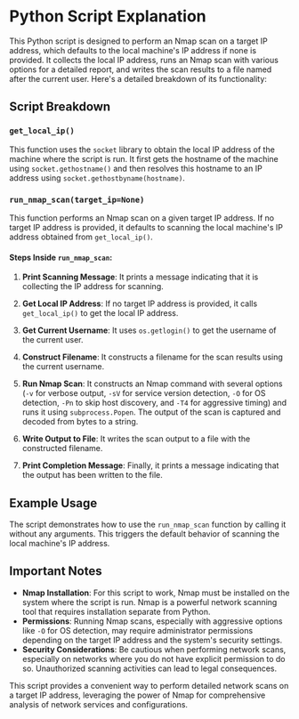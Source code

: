 # Python Script Explanation

This Python script is designed to perform an Nmap scan on a target IP address, which defaults to the local machine's IP address if none is provided. It collects the local IP address, runs an Nmap scan with various options for a detailed report, and writes the scan results to a file named after the current user. Here's a detailed breakdown of its functionality:

## Script Breakdown

### `get_local_ip()`

This function uses the `socket` library to obtain the local IP address of the machine where the script is run. It first gets the hostname of the machine using `socket.gethostname()` and then resolves this hostname to an IP address using `socket.gethostbyname(hostname)`.

### `run_nmap_scan(target_ip=None)`

This function performs an Nmap scan on a given target IP address. If no target IP address is provided, it defaults to scanning the local machine's IP address obtained from `get_local_ip()`.

#### Steps Inside `run_nmap_scan`:

1. **Print Scanning Message**: It prints a message indicating that it is collecting the IP address for scanning.

2. **Get Local IP Address**: If no target IP address is provided, it calls `get_local_ip()` to get the local IP address.

3. **Get Current Username**: It uses `os.getlogin()` to get the username of the current user.

4. **Construct Filename**: It constructs a filename for the scan results using the current username.

5. **Run Nmap Scan**: It constructs an Nmap command with several options (`-v` for verbose output, `-sV` for service version detection, `-O` for OS detection, `-Pn` to skip host discovery, and `-T4` for aggressive timing) and runs it using `subprocess.Popen`. The output of the scan is captured and decoded from bytes to a string.

6. **Write Output to File**: It writes the scan output to a file with the constructed filename.

7. **Print Completion Message**: Finally, it prints a message indicating that the output has been written to the file.

## Example Usage

The script demonstrates how to use the `run_nmap_scan` function by calling it without any arguments. This triggers the default behavior of scanning the local machine's IP address.

## Important Notes

- **Nmap Installation**: For this script to work, Nmap must be installed on the system where the script is run. Nmap is a powerful network scanning tool that requires installation separate from Python.
- **Permissions**: Running Nmap scans, especially with aggressive options like `-O` for OS detection, may require administrator permissions depending on the target IP address and the system's security settings.
- **Security Considerations**: Be cautious when performing network scans, especially on networks where you do not have explicit permission to do so. Unauthorized scanning activities can lead to legal consequences.

This script provides a convenient way to perform detailed network scans on a target IP address, leveraging the power of Nmap for comprehensive analysis of network services and configurations.